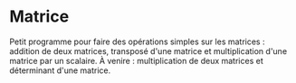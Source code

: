 # Matrice
Petit programme pour faire des opérations simples sur les matrices : addition de deux matrices, transposé d'une matrice et multiplication d'une matrice par un scalaire.
À venire : multiplication de deux matrices et déterminant d'une matrice.
